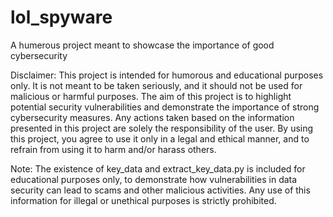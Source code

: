 # lol_spyware
A humerous project meant to showcase the importance of good cybersecurity

Disclaimer: This project is intended for humorous and educational purposes only. It is not meant to be taken seriously, and it should not be used for malicious or harmful purposes. The aim of this project is to highlight potential security vulnerabilities and demonstrate the importance of strong cybersecurity measures. Any actions taken based on the information presented in this project are solely the responsibility of the user. By using this project, you agree to use it only in a legal and ethical manner, and to refrain from using it to harm and/or harass others.

Note: The existence of key_data and extract_key_data.py is included for educational purposes only, to demonstrate how vulnerabilities in data security can lead to scams and other malicious activities. Any use of this information for illegal or unethical purposes is strictly prohibited.
